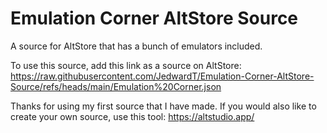 # Emulation Corner AltStore Source
A source for AltStore that has a bunch of emulators included.

To use this source, add this link as a source on AltStore: 
https://raw.githubusercontent.com/JedwardT/Emulation-Corner-AltStore-Source/refs/heads/main/Emulation%20Corner.json

Thanks for using my first source that I have made. If you would also like to create your own source, use this tool: https://altstudio.app/
